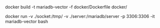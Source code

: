 
docker build -t mariadb-vector -f docker/Dockerfile docker/

docker run -v ./socket:/tmp/ -v ./server:/mariadb/server -p 3306:3306 -it mariadb-vector bash
